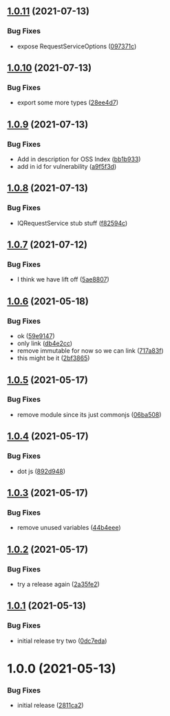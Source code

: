 ## [1.0.11](https://github.com/sonatype-nexus-community/js-sona-types/compare/v1.0.10...v1.0.11) (2021-07-13)


### Bug Fixes

* expose RequestServiceOptions ([097371c](https://github.com/sonatype-nexus-community/js-sona-types/commit/097371c1bded3b69c463610baed65491dfde109b))

## [1.0.10](https://github.com/sonatype-nexus-community/js-sona-types/compare/v1.0.9...v1.0.10) (2021-07-13)


### Bug Fixes

* export some more types ([28ee4d7](https://github.com/sonatype-nexus-community/js-sona-types/commit/28ee4d72fc90994ce2a122c1261c7d898db8fd30))

## [1.0.9](https://github.com/sonatype-nexus-community/js-sona-types/compare/v1.0.8...v1.0.9) (2021-07-13)


### Bug Fixes

* Add in description for OSS Index ([bb1b933](https://github.com/sonatype-nexus-community/js-sona-types/commit/bb1b9331038edff3e561231b356b3ad66f46dd80))
* add in id for vulnerability ([a9f5f3d](https://github.com/sonatype-nexus-community/js-sona-types/commit/a9f5f3dbbc2c8e12552f0dd4a085161a67c064ff))

## [1.0.8](https://github.com/sonatype-nexus-community/js-sona-types/compare/v1.0.7...v1.0.8) (2021-07-13)


### Bug Fixes

* IQRequestService stub stuff ([f82594c](https://github.com/sonatype-nexus-community/js-sona-types/commit/f82594cebf2c67110f40172091b188f6965d72d9))

## [1.0.7](https://github.com/sonatype-nexus-community/js-sona-types/compare/v1.0.6...v1.0.7) (2021-07-12)


### Bug Fixes

* I think we have lift off ([5ae8807](https://github.com/sonatype-nexus-community/js-sona-types/commit/5ae8807080b18c7baa483d4ac47a4d73ebf107dc))

## [1.0.6](https://github.com/sonatype-nexus-community/js-sona-types/compare/v1.0.5...v1.0.6) (2021-05-18)


### Bug Fixes

* ok ([59e9147](https://github.com/sonatype-nexus-community/js-sona-types/commit/59e9147c2e67654a516fe14a54db504ce1de2dba))
* only link ([db4e2cc](https://github.com/sonatype-nexus-community/js-sona-types/commit/db4e2ccb5a3534ecee78b95f90a98170294ce2e5))
* remove immutable for now so we can link ([717a83f](https://github.com/sonatype-nexus-community/js-sona-types/commit/717a83fde4dad537b1c371aab4905b82d71b0c98))
* this might be it ([2bf3865](https://github.com/sonatype-nexus-community/js-sona-types/commit/2bf3865dbca6cb1faff4bdddc7bb57901a1ee9ef))

## [1.0.5](https://github.com/sonatype-nexus-community/js-sona-types/compare/v1.0.4...v1.0.5) (2021-05-17)


### Bug Fixes

* remove module since its just commonjs ([06ba508](https://github.com/sonatype-nexus-community/js-sona-types/commit/06ba508844550b965028929d2daf657456beed90))

## [1.0.4](https://github.com/sonatype-nexus-community/js-sona-types/compare/v1.0.3...v1.0.4) (2021-05-17)


### Bug Fixes

* dot js ([892d948](https://github.com/sonatype-nexus-community/js-sona-types/commit/892d948037d0f45e928a6e77f0da6518ee6bda05))

## [1.0.3](https://github.com/sonatype-nexus-community/js-sona-types/compare/v1.0.2...v1.0.3) (2021-05-17)


### Bug Fixes

* remove unused variables ([44b4eee](https://github.com/sonatype-nexus-community/js-sona-types/commit/44b4eee6c2466d1331f7c4fbf8a27389350808a3))

## [1.0.2](https://github.com/sonatype-nexus-community/js-sona-types/compare/v1.0.1...v1.0.2) (2021-05-17)


### Bug Fixes

* try a release again ([2a35fe2](https://github.com/sonatype-nexus-community/js-sona-types/commit/2a35fe2399f25eb1a9e92c5824970b997f31dff7))

## [1.0.1](https://github.com/sonatype-nexus-community/js-sona-types/compare/v1.0.0...v1.0.1) (2021-05-13)


### Bug Fixes

* initial release try two ([0dc7eda](https://github.com/sonatype-nexus-community/js-sona-types/commit/0dc7eda57e986cad8efd985970f9137e6c2e7701))

# 1.0.0 (2021-05-13)


### Bug Fixes

* initial release ([2811ca2](https://github.com/sonatype-nexus-community/js-sona-types/commit/2811ca227331a934bda980ac35435451bc1231d0))
